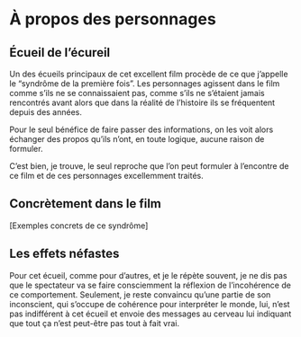 # À propos des personnages

## Écueil de l’écureil

Un des écueils principaux de cet excellent film procède de ce que j’appelle le “syndrôme de la première fois”. Les personnages agissent dans le film comme s’ils ne se connaissaient pas, comme s’ils ne s’étaient jamais rencontrés avant alors que dans la réalité de l’histoire ils se fréquentent depuis des années.

Pour le seul bénéfice de faire passer des informations, on les voit alors échanger des propos qu’ils n’ont, en toute logique, aucune raison de formuler.

C’est bien, je trouve, le seul reproche que l’on peut formuler à l’encontre de ce film et de ces personnages excellemment traités.

## Concrètement dans le film

[Exemples concrets de ce syndrôme]

## Les effets néfastes

Pour cet écueil, comme pour d’autres, et je le répète souvent, je ne dis pas que le spectateur va se faire consciemment la réflexion de l’incohérence de ce comportement. Seulement, je reste convaincu qu’une partie de son inconscient, qui s’occupe de cohérence pour interpréter le monde, lui, n’est pas indifférent à cet écueil et envoie des messages au cerveau lui indiquant que tout ça n’est peut-être pas tout à fait vrai.